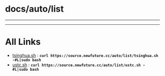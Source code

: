 
# docs/auto/list
---



---

# All Links

* [tsinghua.sh](tsinghua.sh) : **`curl https://source.newfuture.cc/auto/list/tsinghua.sh -#L|sudo bash`** 
* [ustc.sh](ustc.sh) : **`curl https://source.newfuture.cc/auto/list/ustc.sh -#L|sudo bash`** 
